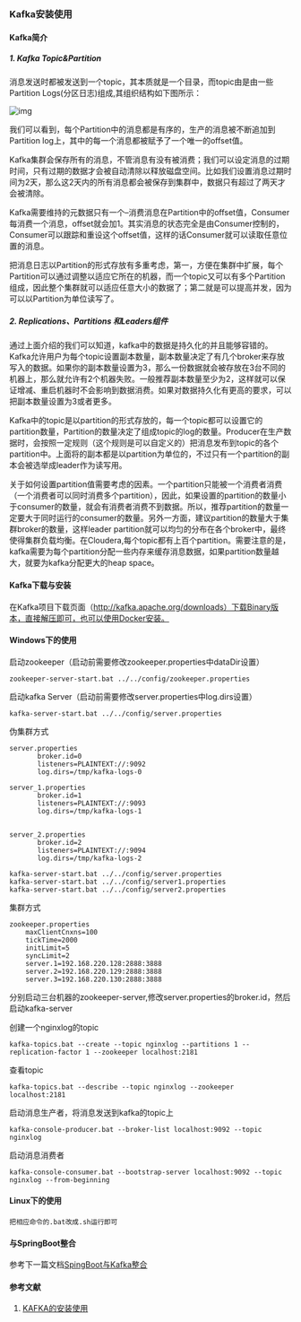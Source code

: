 ### Kafka安装使用

#### Kafka简介
##### 1. Kafka Topic&Partition

​      消息发送时都被发送到一个topic，其本质就是一个目录，而topic由是由一些Partition Logs(分区日志)组成,其组织结构如下图所示：

![img](https://images2018.cnblogs.com/blog/1027015/201806/1027015-20180602105244689-1132124804.png)

​        我们可以看到，每个Partition中的消息都是有序的，生产的消息被不断追加到Partition log上，其中的每一个消息都被赋予了一个唯一的offset值。 

​        Kafka集群会保存所有的消息，不管消息有没有被消费；我们可以设定消息的过期时间，只有过期的数据才会被自动清除以释放磁盘空间。比如我们设置消息过期时间为2天，那么这2天内的所有消息都会被保存到集群中，数据只有超过了两天才会被清除。 

​        Kafka需要维持的元数据只有一个–消费消息在Partition中的offset值，Consumer每消费一个消息，offset就会加1。其实消息的状态完全是由Consumer控制的，Consumer可以跟踪和重设这个offset值，这样的话Consumer就可以读取任意位置的消息。 

​         把消息日志以Partition的形式存放有多重考虑，第一，方便在集群中扩展，每个Partition可以通过调整以适应它所在的机器，而一个topic又可以有多个Partition组成，因此整个集群就可以适应任意大小的数据了；第二就是可以提高并发，因为可以以Partition为单位读写了。

##### 2. Replications、Partitions 和Leaders组件

​        通过上面介绍的我们可以知道，kafka中的数据是持久化的并且能够容错的。Kafka允许用户为每个topic设置副本数量，副本数量决定了有几个broker来存放写入的数据。如果你的副本数量设置为3，那么一份数据就会被存放在3台不同的机器上，那么就允许有2个机器失败。一般推荐副本数量至少为2，这样就可以保证增减、重启机器时不会影响到数据消费。如果对数据持久化有更高的要求，可以把副本数量设置为3或者更多。 

​         Kafka中的topic是以partition的形式存放的，每一个topic都可以设置它的partition数量，Partition的数量决定了组成topic的log的数量。Producer在生产数据时，会按照一定规则（这个规则是可以自定义的）把消息发布到topic的各个partition中。上面将的副本都是以partition为单位的，不过只有一个partition的副本会被选举成leader作为读写用。 

​        关于如何设置partition值需要考虑的因素。一个partition只能被一个消费者消费（一个消费者可以同时消费多个partition），因此，如果设置的partition的数量小于consumer的数量，就会有消费者消费不到数据。所以，推荐partition的数量一定要大于同时运行的consumer的数量。另外一方面，建议partition的数量大于集群broker的数量，这样leader partition就可以均匀的分布在各个broker中，最终使得集群负载均衡。在Cloudera,每个topic都有上百个partition。需要注意的是，kafka需要为每个partition分配一些内存来缓存消息数据，如果partition数量越大，就要为kafka分配更大的heap space。

#### Kafka下载与安装

在Kafka项目下载页面（http://kafka.apache.org/downloads）下载Binary版本，直接解压即可，也可以使用Docker安装。

#### Windows下的使用

启动zookeeper（启动前需要修改zookeeper.properties中dataDir设置）

```
zookeeper-server-start.bat ../../config/zookeeper.properties
```

启动kafka Server（启动前需要修改server.properties中log.dirs设置）

```
kafka-server-start.bat ../../config/server.properties
```
伪集群方式

```
server.properties
       broker.id=0
       listeners=PLAINTEXT://:9092
       log.dirs=/tmp/kafka-logs-0

server_1.properties
       broker.id=1
       listeners=PLAINTEXT://:9093
       log.dirs=/tmp/kafka-logs-1
 

server_2.properties
       broker.id=2
       listeners=PLAINTEXT://:9094
       log.dirs=/tmp/kafka-logs-2

kafka-server-start.bat ../../config/server.properties
kafka-server-start.bat ../../config/server1.properties
kafka-server-start.bat ../../config/server2.properties
```

集群方式

```
zookeeper.properties
    maxClientCnxns=100
    tickTime=2000
    initLimit=5
    syncLimit=2
    server.1=192.168.220.128:2888:3888
    server.2=192.168.220.129:2888:3888
    server.3=192.168.220.130:2888:3888
```

分别启动三台机器的zookeeper-server,修改server.properties的broker.id，然后启动kafka-server


创建一个nginxlog的topic

```
kafka-topics.bat --create --topic nginxlog --partitions 1 --replication-factor 1 --zookeeper localhost:2181
```

查看topic

```
kafka-topics.bat --describe --topic nginxlog --zookeeper localhost:2181 
```
启动消息生产者，将消息发送到kafka的topic上

```
kafka-console-producer.bat --broker-list localhost:9092 --topic nginxlog
```

启动消息消费者
```
kafka-console-consumer.bat --bootstrap-server localhost:9092 --topic nginxlog --from-beginning
```

#### Linux下的使用
    把相应命令的.bat改成.sh运行即可

#### 与SpringBoot整合

参考下一篇文档[SpingBoot与Kafka整合](/kafka-springboot.md)

#### 参考文献

1.  [KAFKA的安装使用](https://www.cnblogs.com/juncaoit/p/6358007.html)